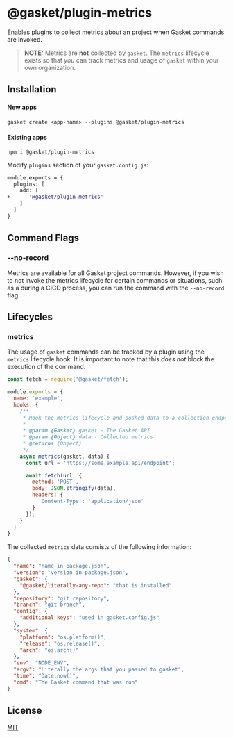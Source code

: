 # @gasket/plugin-metrics

Enables plugins to collect metrics about an project when Gasket commands are
invoked.

> **NOTE:** Metrics are **not** collected by `gasket`. The `metrics` lifecycle
> exists so that _you_ can track metrics and usage of `gasket` within your own
> organization.

## Installation

#### New apps

```
gasket create <app-name> --plugins @gasket/plugin-metrics
```

#### Existing apps

```
npm i @gasket/plugin-metrics
```

Modify `plugins` section of your `gasket.config.js`:

```diff
module.exports = {
  plugins: [
    add: [
+      '@gasket/plugin-metrics'
    ]
  ]
}
```

## Command Flags

### --no-record

Metrics are available for all Gasket project commands. However, if you wish to
not invoke the metrics lifecycle for certain commands or situations, such as a
during a CICD process, you can run the command with the `--no-record` flag.

## Lifecycles

### metrics

The usage of `gasket` commands can be tracked by a plugin using the `metrics`
lifecycle hook. It is important to note that this _does not_ block the execution
of the command.

```js
const fetch = require('@gasket/fetch');

module.exports = {
  name: 'example',
  hooks: {
    /**
     * Hook the metrics lifecycle and pushed data to a collection endpoint
     *
     * @param {Gasket} gasket - The Gasket API
     * @param {Object} data - Collected metrics
     * @returns {Object} 
     */
    async metrics(gasket, data) {
      const url = 'https://some.example.api/endpoint';

      await fetch(url, {
        method: 'POST',
        body: JSON.stringify(data),
        headers: {
          'Content-Type': 'application/json'
        }
      });
    }
  }
}
```

The collected `metrics` data consists of the following information:

```json
{
  "name": "name in package.json",
  "version": "version in package.json",
  "gasket": {
    "@gasket/literally-any-repo": "that is installed"
  },
  "repository": "git repository",
  "branch": "git branch",
  "config": {
    "additional keys": "used in gasket.config.js"
  },
  "system": {
    "platform": "os.platform()",
    "release": "os.release()",
    "arch": "os.arch()"
  },
  "env": "NODE_ENV",
  "argv": "Literally the args that you passed to gasket",
  "time": "Date.now()",
  "cmd": "The Gasket command that was run"
}
```

## License

[MIT](./LICENSE.md)
